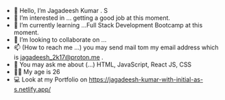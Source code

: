 - 👋 Hello, I’m Jagadeesh Kumar . S
- 👀 I’m interested in ... getting a good job at this moment.
- 🌱 I’m currently learning ...Full Stack Development Bootcamp at this moment.
- 💞️ I’m looking to collaborate on ...
- 📫 (How to reach me ...) you may send mail tom my email address which is jagadeesh_2k17@proton.me .
- 💬 You may ask me about (...) HTML, JavaScript, React JS, CSS
- 🧔‍♂️ My age is 26
- 💻 Look at my Portfolio on https://jagadeesh-kumar-with-initial-as-s.netlify.app/

<!---
Jagadeesh-Kumar-Initial-Is-S/Jagadeesh-Kumar-Initial-Is-S is a ✨ special ✨ repository because its `README.md` (this file) appears on your GitHub profile.
You can click the Preview link to take a look at your changes.
--->
